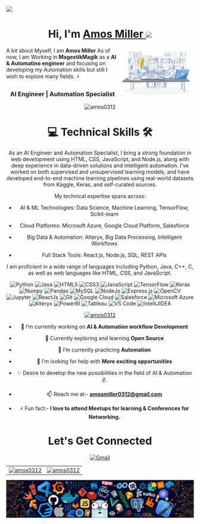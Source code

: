 ![](https://github.com/amos0312/amos0312/blob/main/LinkedIn%20Cover.jpg)
<h1 align="center" >Hi, I'm <a href="https://www.linkedin.com/in/pareshkumarbehura/" target="_blank"> Amos Miller </a><img src="https://raw.githubusercontent.com/MartinHeinz/MartinHeinz/master/wave.gif" width="30px"></h1>
<img width="40%" align="right"   src="https://github.com/amos0312/amos0312/blob/main/workbench.svg" >

A bit about Myself, I am <b>Amos Miller</b> As of now, I am Working in <b>MagestikMagik</b> as a <b>AI & Automatino engineer</b> and focusing on developing my Automation skills but still I wish to explore many fields. ⚡

<h3 align="center"> AI Engineer | Automation Specialist </h3>

<p align="center"> <img src="https://komarev.com/ghpvc/?username=amos0312&label=Profile%20views&color=0e75b6&style=flat" alt="amos0312" /> </p>
   <div align="center">

<h1>💻 Technical Skills 🛠</h1>
  
As an AI Engineer and Automation Specialist, I bring a strong foundation in web development using HTML, CSS, JavaScript, and Node.js, along with deep experience in data-driven solutions and intelligent automation. I’ve worked on both supervised and unsupervised learning models, and have developed end-to-end machine learning pipelines using real-world datasets from Kaggle, Keras, and self-curated sources.

My technical expertise spans across:

- AI & ML Technologies: Data Science, Machine Learning, TensorFlow, Scikit-learn

- Cloud Platforms: Microsoft Azure, Google Cloud Platform, Salesforce

- Big Data & Automation: Alteryx, Big Data Processing, Intelligent Workflows

- Full Stack Tools: React.js, Node.js, SQL, REST APIs

I am proficient in a wide range of languages including Python, Java, C++, C, as well as web languages like HTML, CSS, and JavaScript.

<p align="center"> 
 <img alt="Python" src="https://img.shields.io/badge/python-%2314354C.svg?style=for-the-badge&logo=python&logoColor=white"/>
 <img alt="Java" src="https://img.shields.io/badge/java-%23ED8B00.svg?&style=for-the-badge&logo=java&logoColor=white" />
<img alt="HTML5" src="https://img.shields.io/badge/html5-%23E34F26.svg?&style=for-the-badge&logo=html5&logoColor=white" />
 <img alt="CSS3" src="https://img.shields.io/badge/css3-%231572B6.svg?&style=for-the-badge&logo=css3&logoColor=white" />
 <img alt="JavaScript" src="https://img.shields.io/badge/javascript-%23323330.svg?&style=for-the-badge&logo=javascript&logoColor=%23F7DF1E" />
 <img alt="TensorFlow" src="https://img.shields.io/badge/TensorFlow-FF6F00?style=for-the-badge&logo=TensorFlow&logoColor=white" />
 <img alt="Keras" src="https://img.shields.io/badge/Keras-D00000?style=for-the-badge&logo=Keras&logoColor=white" />
 <img alt="Numpy" src="https://img.shields.io/badge/Numpy-777BB4?style=for-the-badge&logo=numpy&logoColor=white" />
 <img alt="Pandas" src="https://img.shields.io/badge/Pandas-2C2D72?style=for-the-badge&logo=pandas&logoColor=white" />
 <img alt="MySQL" src="https://img.shields.io/badge/MySQL-00000F?style=for-the-badge&logo=mysql&logoColor=white" />
 <img alt="NodeJs" src="https://img.shields.io/badge/Node.js-339933?style=for-the-badge&logo=nodedotjs&logoColor=white" />
    <img alt="Express.js" src="https://img.shields.io/badge/Express.js-000000?style=for-the-badge&logo=express&logoColor=white" />
    <img alt="OpenCV" src="https://img.shields.io/badge/OpenCV-27338e?style=for-the-badge&logo=OpenCV&logoColor=white" />
    <img alt="Jupyter" src="https://img.shields.io/badge/Jupyter-F37626.svg?&style=for-the-badge&logo=Jupyter&logoColor=white" />
    <img alt="ReactJs" src="https://img.shields.io/badge/React-20232A?style=for-the-badge&logo=react&logoColor=61DAFB" />
    <img alt="Git" src="https://img.shields.io/badge/Git-F05032?style=for-the-badge&logo=git&logoColor=white" />
    <img alt="Google Cloud" src="https://img.shields.io/badge/Google_Cloud-4285F4?style=for-the-badge&logo=google-cloud&logoColor=white" />
    <img alt="Salesforce" src="https://img.shields.io/badge/Salesforce-4285F4?style=for-the-badge&logo=Salesforce&logoColor=white" />
    <img alt="Microsoft Azure" src="https://img.shields.io/badge/microsoft%20azure-0089D6?style=for-the-badge&logo=microsoft-azure&logoColor=white" />
    <img alt="Alteryx" src="https://img.shields.io/badge/Alteryx-0065A8?style=for-the-badge&logo=Alteryx&logoColor=white" />
    <img alt="PowerBI" src="https://img.shields.io/badge/PowerBI-750985?style=for-the-badge&logo=PowerBI&logoColor=white" />
    <img alt="Tableau" src="https://img.shields.io/badge/Tableau-5B8BA1?style=for-the-badge&logo=Tableau&logoColor=white" />
    <img alt="VS Code" src="https://img.shields.io/badge/Visual_Studio_Code-0078D4?style=for-the-badge&logo=visual%20studio%20code&logoColor=white" />
    <img alt="IntelliJIDEA" src="https://img.shields.io/badge/IntelliJIDEA-000000.svg?style=for-the-badge&logo=intellij-idea&logoColor=white" />
</p>

<p align="center"> <a href="https://github.com/ryo-ma/github-profile-trophy"><img src="https://github-profile-trophy.vercel.app/?username=amos0312" alt="amos0312" /></a> </p>


- 🔭 I’m currently working on **AI & Automation workflow Development**

- 🌱 Currently exploring and learning **Open Source**

- 👯 I’m currently practicing **Automation**

- 🤝 I’m looking for help with **More exciting opportunities**

- ✨ Desire to develop the new possibilities in the field of AI & Automation✌.

- 📫 Reach me at:- **amosmiller0312@gmail.com**

<!-- - 📄 Know about my experiences [LinkedIn](https://www.linkedin.com/in/amos/) -->

- ⚡ Fun fact:- **I love to attend Meetups for learning & Conferences for Networking.**

 <h1 align="center">Let's Get Connected</h1>

<div align="center">

<!-- <a  href="https://www.linkedin.com/in/amosmiller/" target="_blank"><img alt="LinkedIn" src="https://img.shields.io/badge/linkedin%20-%230077B5.svg?&style=for-the-badge&logo=linkedin&logoColor=white" /></a> -->
<a href="mailto:amosmiller0312@gmail.com"><img  alt="Gmail" src="https://img.shields.io/badge/Gmail-D14836?style=for-the-badge&logo=gmail&logoColor=white" />
<!-- <a  href="https://t.me/amos0312"><img alt=" Telegram" src="https://img.shields.io/badge/Telegram-2CA5E0?style=for-the-badge&logo=telegram&logoColor=white"></a> -->
<!-- <a  href="https://www.instagram.com/this_is_pkb/"><img alt="Instagram" src="https://img.shields.io/badge/Instagram-E4405F?style=for-the-badge&logo=instagram&logoColor=white"></a> -->
<!---
<a  href="https://discord.com/users/642349970610978826"><img alt=" Discord" src="https://img.shields.io/badge/Discord-7289DA?style=for-the-badge&logo=discord&logoColor=white">
<a href="https://twitter.com/Pixelite3" target="_blank"><img src="https://img.shields.io/badge/twitter-%2300acee.svg?&style=for-the-badge&logo=twitter&logoColor=white&alt=twitter" /></a>
--->
</div>

<table>
  <tr>
    <td><img src="https://github-readme-stats.vercel.app/api?username=amos0312&show_icons=true&locale=en" alt="amos0312" />
    <td><img src="https://github-readme-streak-stats.herokuapp.com/?user=amos0312&" alt="amos0312" /></td>
  </tr>
</table>

![](https://github.com/amos0312/amos0312/blob/main/footer.png)
